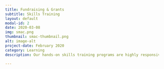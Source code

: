 ```yaml
---
title: Fundraising & Grants 
subtitle: Skills Training 
layout: default
modal-id: 2
date: 2020-03-08
img: smac.png
thumbnail: smac-thumbnail.png
alt: image-alt
project-date: February 2020
category: Learning 
description: Our hands-on skills training programs are highly responsive to each organization's business processes. We offer the Chartered Grant Writer (R) designation and 2-day workshops to help professionals achieve breakthroughs with our proprietary curriculum.    

---
```

